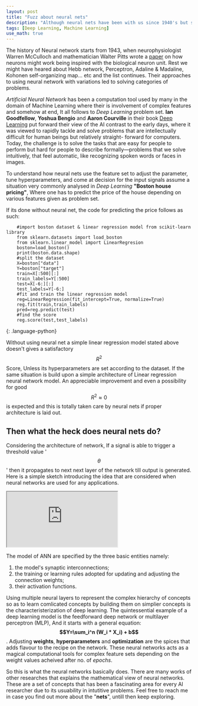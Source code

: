 ```yaml
---
layout: post
title: "Fuzz about neural nets"
description: "Although neural nets have been with us since 1940's but somehow their usability is mostly recognised in this decades."
tags: [Deep Learning, Machine Learning]
use_math: true
---
```


The history of Neural network starts from 1943, when neurophysiologist Warren McCulloch and mathematician Walter Pitts wrote a [paper](https://doi.org/10.1007/BF02478259) on how neurons might work being inspired with the biological neuron unit. Rest we might have heared about Hebb network, Perceptron, Adaline & Madaline, Kohonen self-organizing map... etc and the list continues. Their approaches to using neural network with variations led to solving categories of problems. 

*Artificial Neural Network* has been a computation tool used by many in the domain of  Machine Learning where their is involvement of complex features and somehow at end, It all follows to *Deep Learning* problem set. **Ian Goodfellow**, **Yoshua Bengio** and **Aaron Courville** in their book [Deep Learning](https://www.deeplearningbook.org) put forward their view of the AI contrast to the early days, where it was viewed to rapidly tackle and solve problems that are intellectually difficult for human beings but relatively straight- forward for computers. Today, the challenge is to solve the tasks that are easy for people to perform but hard for people to describe formally—problems that we solve intuitively, that feel automatic, like recognizing spoken words or faces in images.

To understand how neural nets use the feature set to adjust the parameter, tune hyperparameters, and come at decision for the input signals assume a situation very commonly analysed in *Deep Learning* **"Boston house pricing"**, Where one has to predict the price of the house depending on various features given as problem set.

If its done without neural net, the code for predicting the price follows as such:

``` 
    #import boston dataset & linear regression model from scikit-learn library
    from sklearn.datasets import load_boston
    from sklearn.linear_model import LinearRegresion
    boston=load_boston()
    print(boston.data.shape)
    #split the dataset
    X=boston["data"]
    Y=boston["target"]
    train=X[:500][:]
    train_labels=Y[:500]
    test=X[-6:][:]
    test_labels=Y[-6:]
    #fit and train the linear regression model
    reg=LinearRegression(fit_intercept=True, normalize=True)
    reg.fit(train,train_labels)
    pred=reg.predict(test)
    #find the score
    reg.score(test,test_labels)

```
{: .language-python}

   Without using neural net a simple linear regression model stated above doesn't gives a satisfactory $$ R^2 $$ Score, Unless its hyperparameters are set according to the dataset. If the same situation is build upon a simple architecture of Linear regression neural network model.  An appreciable improvement and even a possibility for good $$R^2 \approx 0$$ is expected and this is totally taken care by neural nets if proper architecture is laid out.
   
## Then what the heck does neural nets do?
Considering the architecture of network, If a signal is able to trigger a threshold value '*$$ \theta $$*' then it propagates to next next layer of the network till output is generated. Here is a simple sketch introducing the idea that are considered when neural networks are used for any applications.

<div class="embed-responsive embed-responsive-16by9">
  <iframe src="https://www.youtube.com/embed/w9OFiOaTFs8" allowfullscreen></iframe>
</div>

The model of ANN are specified by the three basic entities namely:
1. the model's synaptic interconnections;
2. the training or learning rules adopted for updating and adjusting the connection weights;
3. their activation functions.

Using multiple neural layers to represent the complex hierarchy of concepts so as to learn comlicated concepts by building them on simplier concepts is the characteristerization of deep learning. The quintessential example of a deep learning model is the feedforward deep network or multilayer perceptron (MLP), And it starts with a general equation: **$$Y=\sum_i^n (W_i * X_i) + b$$**. Adjusting **weights**, **hyperparameters** and **optimization** are the spices that adds flavour to the recipe on the network. These neural networks acts as a magical computational tools for complex feature sets depending on the weight values acheived after no. of *epochs*.

So this is what the neural networks basically does. There are many works of other researches that explains the mathematical view of neural networks. These are a set of concepts that has been a fascinating area for every AI researcher due to its usuability in intutitive problems. Feel free to reach me in case you find out more about the "**nets**", untill then keep exploring.


